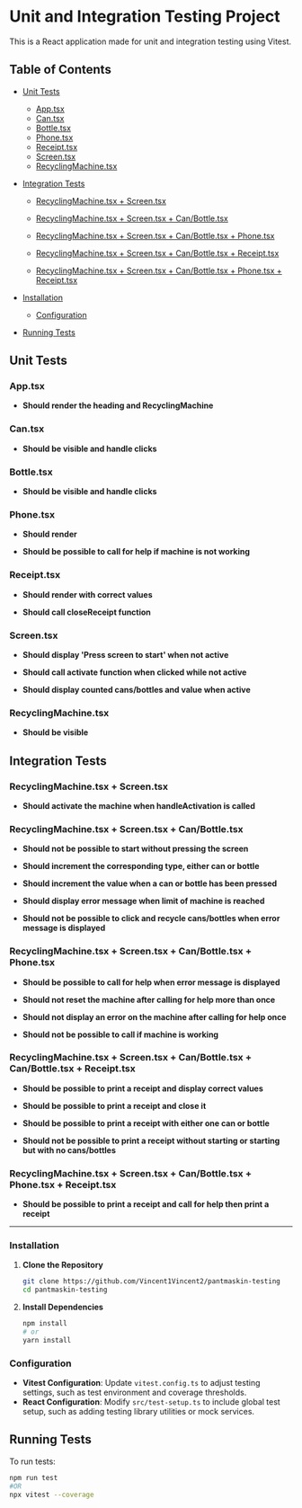 # Unit and Integration Testing Project

This is a React application made for unit and integration testing using Vitest.

## Table of Contents

- [Unit Tests](#unit-tests)
  - [App.tsx](#app)
  - [Can.tsx](#can)
  - [Bottle.tsx](#bottle)
  - [Phone.tsx](#phone)
  - [Receipt.tsx](#receipt)
  - [Screen.tsx](#screen)
  - [RecyclingMachine.tsx](#recycling-machine)
- [Integration Tests](#integration-tests)

  - [RecyclingMachine.tsx + Screen.tsx](#rec-scr)

  - [RecyclingMachine.tsx + Screen.tsx + Can/Bottle.tsx](#rec-scr-cb)

  - [RecyclingMachine.tsx + Screen.tsx + Can/Bottle.tsx + Phone.tsx](#rec-scr-cb-p)
  - [RecyclingMachine.tsx + Screen.tsx + Can/Bottle.tsx + Receipt.tsx](#rec-scr-cb-r)
  - [RecyclingMachine.tsx + Screen.tsx + Can/Bottle.tsx + Phone.tsx + Receipt.tsx](#rec-scr-cb-p-r)

- [Installation](#installation)
  - [Configuration](#configuration)
- [Running Tests](#running-tests)

## Unit Tests

### App.tsx<a id='app'></a>

- **Should render the heading and RecyclingMachine**

### Can.tsx <a id='can'></a>

- **Should be visible and handle clicks**

### Bottle.tsx <a id='bottle'></a>

- **Should be visible and handle clicks**

### Phone.tsx<a id='phone'></a>

- **Should render**

- **Should be possible to call for help if machine is not working**

### Receipt.tsx<a id='receipt'></a>

- **Should render with correct values**

- **Should call closeReceipt function**

### Screen.tsx<a id='screen'></a>

- **Should display 'Press screen to start' when not active**

- **Should call activate function when clicked while not active**

- **Should display counted cans/bottles and value when active**

### RecyclingMachine.tsx<a id='recycling-machine'></a>

- **Should be visible**

## Integration Tests

### RecyclingMachine.tsx + Screen.tsx<a id='rec-scr'></a>

- **Should activate the machine when handleActivation is called**

### RecyclingMachine.tsx + Screen.tsx + Can/Bottle.tsx<a id='rec-scr-cb'></a>

- **Should not be possible to start without pressing the screen**

- **Should increment the corresponding type, either can or bottle**

- **Should increment the value when a can or bottle has been pressed**

- **Should display error message when limit of machine is reached**

- **Should not be possible to click and recycle cans/bottles when error message is displayed**

### RecyclingMachine.tsx + Screen.tsx + Can/Bottle.tsx + Phone.tsx<a id='rec-scr-cb-p'></a>

- **Should be possible to call for help when error message is displayed**

- **Should not reset the machine after calling for help more than once**

- **Should not display an error on the machine after calling for help once**

- **Should not be possible to call if machine is working**

### RecyclingMachine.tsx + Screen.tsx + Can/Bottle.tsx + Can/Bottle.tsx + Receipt.tsx<a id='rec-scr-cb-r'></a>

- **Should be possible to print a receipt and display correct values**

- **Should be possible to print a receipt and close it**

- **Should be possible to print a receipt with either one can or bottle**

- **Should not be possible to print a receipt without starting or starting but with no cans/bottles**

### RecyclingMachine.tsx + Screen.tsx + Can/Bottle.tsx + Phone.tsx + Receipt.tsx<a id='rec-scr-cb-p-r'></a>

- **Should be possible to print a receipt and call for help then print a receipt**

---

### Installation

1. **Clone the Repository**

   ```bash
   git clone https://github.com/Vincent1Vincent2/pantmaskin-testing
   cd pantmaskin-testing
   ```

2. **Install Dependencies**

   ```bash
   npm install
   # or
   yarn install
   ```

### Configuration

- **Vitest Configuration**: Update `vitest.config.ts` to adjust testing settings, such as test environment and coverage thresholds.
- **React Configuration**: Modify `src/test-setup.ts` to include global test setup, such as adding testing library utilities or mock services.

## Running Tests

To run tests:

```bash
npm run test
#OR
npx vitest --coverage
```
